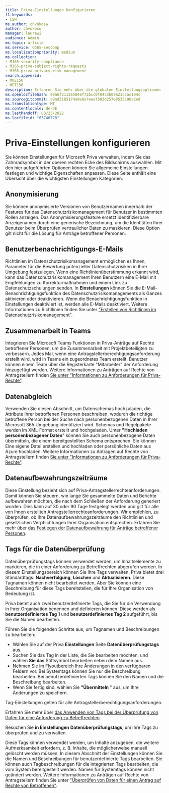 ```yaml
---
title: Priva-Einstellungen konfigurieren
f1.keywords:
- CSH
ms.author: chvukosw
author: chvukosw
manager: laurawi
audience: Admin
ms.topic: article
ms.service: O365-seccomp
ms.localizationpriority: medium
ms.collection:
- M365-security-compliance
- M365-priva-subject-rights-requests
- M365-priva-privacy-risk-management
search.appverid:
- MOE150
- MET150
description: Erfahren Sie mehr über die globalen Einstellungsoptionen für Microsoft Priva.
ms.openlocfilehash: 49a6f2112e584ef72bcc0f0433b09a21ccac194c
ms.sourcegitcommit: a9ad5185174a9e8a7eea7583d257e8535c96a2ed
ms.translationtype: MT
ms.contentlocale: de-DE
ms.lasthandoff: 03/23/2022
ms.locfileid: "63746778"
---
```

# <a name="configure-priva-settings"></a>Priva-Einstellungen konfigurieren

Sie können Einstellungen für Microsoft Priva verwalten, indem Sie das Zahnradsymbol in der oberen rechten Ecke des Bildschirms auswählen. Mit den hier aufgeführten Optionen können Sie allgemeine Einstellungen festlegen und wichtige Eigenschaften anpassen. Diese Seite enthält eine Übersicht über die wichtigsten Einstellungen Kategorien.

## <a name="anonymization"></a>Anonymisierung

Sie können anonymisierte Versionen von Benutzernamen innerhalb der Features für das Datenschutzrisikomanagement für Benutzer in bestimmten Rollen anzeigen. Das Anonymisierungsfeature ersetzt identifizierbare Anzeigenamen durch eine generische Bezeichnung, um die Identitäten Ihrer Benutzer beim Überprüfen vertraulicher Daten zu maskieren. Diese Option gilt nicht für die Lösung für Anträge betroffener Personen.

## <a name="user-notification-emails"></a>Benutzerbenachrichtigungs-E-Mails  

Richtlinien im Datenschutzrisikomanagement ermöglichen es Ihnen, Parameter für die Bewertung potenzieller Datenschutzrisiken in Ihrer Umgebung festzulegen. Wenn eine Richtlinienüberstimmung erkannt wird, kann das Datenschutzrisikomanagement Ihren Benutzern eine E-Mail mit Empfehlungen zu Korrekturmaßnahmen und einem Link zu Datenschutzschulungen senden. In **Einstellungen** können Sie die E-Mail-Benachrichtigungsfunktion des Datenschutzrisikomanagements als Ganzes aktivieren oder deaktivieren. Wenn die Benachrichtigungsfunktion in Einstellungen deaktiviert ist, werden alle E-Mails deaktiviert. Weitere Informationen zu Richtlinien finden Sie unter ["Erstellen von Richtlinien im Datenschutzrisikomanagement"](risk-management-policies.md).

## <a name="teams-collaboration"></a>Zusammenarbeit in Teams  

Integrieren Sie Microsoft Teams Funktionen in Priva-Anträge auf Rechte betroffener Personen, um die Zusammenarbeit mit Projektbeteiligten zu verbessern. Jedes Mal, wenn eine Antragstellerberechtigungsanforderung erstellt wird, wird in Teams ein zugeordnetes Team erstellt. Benutzer können einem Team über die Registerkarte "Mitarbeiter" der Anforderung hinzugefügt werden. Weitere Informationen zu Anträgen auf Rechte von Antragstellern finden [Sie unter "Informationen zu Anforderungen für Priva-Rechte"](subject-rights-requests.md).

## <a name="data-matching"></a>Datenabgleich  

Verwenden Sie diesen Abschnitt, um Datenschemas hochzuladen, die Attribute Ihrer betroffenen Personen beschreiben, wodurch die richtige betroffene Person bei der Suche nach personenbezogenen Daten in Ihrer Microsoft 365 Umgebung identifiziert wird. Schemas und Regelpakete werden im XML-Format erstellt und hochgeladen. Unter **"Hochladen personenbezogener Daten**" können Sie auch personenbezogene Daten übermitteln, die einem bereitgestellten Schema entsprechen. Sie können Eine eigene Datei erstellen und hochladen oder persönliche Daten aus Azure hochladen. Weitere Informationen zu Anträgen auf Rechte von Antragstellern finden [Sie unter "Informationen zu Anforderungen für Priva-Rechte"](subject-rights-requests.md).

## <a name="data-retention-periods"></a>Datenaufbewahrungszeiträume

Diese Einstellung bezieht sich auf Priva-Antragstellerrechteanforderungen. Damit können Sie steuern, wie lange Sie gesammelte Daten und Berichte aufbewahren möchten, die nach dem Schließen der Anforderung generiert wurden. Dies kann auf 30 oder 90 Tage festgelegt werden und gilt für alle von Ihnen erstellten Antragstellerrechteanforderungen. Wir empfehlen, zu überprüfen, ob Ihre Datenaufbewahrungszeiträume den Richtlinien und gesetzlichen Verpflichtungen Ihrer Organisation entsprechen. Erfahren Sie mehr über [das Festlegen der Datenaufbewahrung für Anträge betroffener Personen](subject-rights-requests-reports.md#manage-data-retention).

## <a name="data-review-tags"></a>Tags für die Datenüberprüfung

Datenüberprüfungstags können verwendet werden, um Inhaltselemente zu markieren, die in einer Anforderung zu Betreffrechten abgerufen werden. In diesem Einstellungsbereich können Sie Ihre Tags verwalten. Priva bietet drei Standardtags: **Nachverfolgung**, **Löschen** und **Aktualisieren**. Diese Tagnamen können nicht bearbeitet werden, Aber Sie können eine Beschreibung für diese Tags bereitstellen, die für Ihre Organisation von Bedeutung ist.

Priva bietet auch zwei benutzerdefinierte Tags, die Sie für die Verwendung in Ihrer Organisation benennen und definieren können. Diese werden als **benutzerdefiniertes Tag 1** und **benutzerdefiniertes Tag 2** aufgeführt, bis Sie die Namen bearbeiten.

Führen Sie die folgenden Schritte aus, um Tagnamen und Beschreibungen zu bearbeiten:

- Wählen Sie auf der Priva **Einstellungen** Seite **Datenüberprüfungstags** aus.
- Suchen Sie das Tag in der Liste, die Sie bearbeiten möchten, und wählen **Sie das** Stiftsymbol bearbeiten neben dem Namen aus.
- Nehmen Sie im Flyoutbereich Ihre Änderungen in den verfügbaren Feldern vor. Bei Systemtags können Sie nur die Beschreibung bearbeiten. Bei benutzerdefinierten Tags können Sie den Namen und die Beschreibung bearbeiten.
- Wenn Sie fertig sind, wählen Sie **"Übermitteln** " aus, um Ihre Änderungen zu speichern.

Tag-Einstellungen gelten für alle Antragstellerberechtigungsanforderungen.

Erfahren Sie mehr über [das Anwenden von Tags bei der Überprüfung von Daten für eine Anforderung zu Betreffrechten](subject-rights-requests-data-review.md#apply-tags).

Besuchen Sie **in Einstellungen** **Datenüberprüfungstags**, um Ihre Tags zu überprüfen und zu verwalten.
 
Diese Tags können verwendet werden, um Inhalte anzugeben, die weitere Aufmerksamkeit erfordern, z. B. Inhalte, die möglicherweise manuell gelöscht werden müssen. In diesem Abschnitt der Einstellungen können Sie die Namen und Beschreibungen für benutzerdefinierte Tags bearbeiten. Sie können auch Tagbeschreibungen für die integrierten Tags bearbeiten, die vom System bereitgestellt werden. Namen für Systemtags können nicht geändert werden. Weitere Informationen zu Anträgen auf Rechte von Antragstellern finden Sie unter ["Überprüfen von Daten für einen Antrag auf Rechte von Betroffenen"](subject-rights-requests-data-review.md#step-3-review-data).
